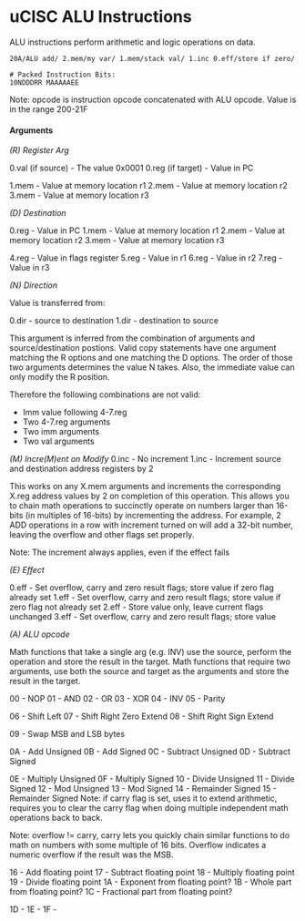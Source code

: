# uCISC ALU Instructions

ALU instructions perform arithmetic and logic operations on data.

```
20A/ALU add/ 2.mem/my var/ 1.mem/stack val/ 1.inc 0.eff/store if zero/

# Packed Instruction Bits:
10NDDDRR MAAAAAEE
```

Note: opcode is instruction opcode concatenated with ALU opcode. Value
is in the range 200-21F

#### Arguments

*(R) Register Arg*

0.val (if source) - The value 0x0001
0.reg (if target) - Value in PC

1.mem - Value at memory location r1
2.mem - Value at memory location r2
3.mem - Value at memory location r3

*(D) Destination*

0.reg - Value in PC
1.mem - Value at memory location r1
2.mem - Value at memory location r2
3.mem - Value at memory location r3

4.reg - Value in flags register
5.reg - Value in r1
6.reg - Value in r2
7.reg - Value in r3

*(N) Direction*

Value is transferred from:

0.dir - source to destination
1.dir - destination to source

This argument is inferred from the combination of arguments and
source/destination postions. Valid copy statements have one argument
matching the R options and one matching the D options. The order of
those two arguments determines the value N takes. Also, the immediate
value can only modify the R position.

Therefore the following combinations are not valid:

 - Imm value following 4-7.reg
 - Two 4-7.reg arguments
 - Two imm arguments
 - Two val arguments

*(M) Incre(M)ent on Modify*
0.inc - No increment
1.inc - Increment source and destination address registers by 2

This works on any X.mem arguments and increments the corresponding X.reg
address values by 2 on completion of this operation. This allows you to
chain math operations to succinctly operate on numbers larger than 16-bits
(in multiples of 16-bits) by incrementing the address. For example, 2 ADD
operations in a row with increment turned on will add a 32-bit number,
leaving the overflow and other flags set properly.

Note: The increment always applies, even if the effect fails

*(E) Effect*

0.eff - Set overflow, carry and zero result flags; store value if zero flag already set
1.eff - Set overflow, carry and zero result flags; store value if zero flag not already set
2.eff - Store value only, leave current flags unchanged
3.eff - Set overflow, carry and zero result flags; store value

*(A) ALU opcode*

Math functions that take a single arg (e.g. INV) use the source, perform
the operation and store the result in the target. Math functions that
require two arguments, use both the source and target as the arguments
and store the result in the target.

00 - NOP
01 - AND
02 - OR
03 - XOR
04 - INV
05 - Parity

06 - Shift Left
07 - Shift Right Zero Extend
08 - Shift Right Sign Extend

09 - Swap MSB and LSB bytes

0A - Add Unsigned
0B - Add Signed
0C - Subtract Unsigned
0D - Subtract Signed

0E - Multiply Unsigned
0F - Multiply Signed
10 - Divide Unsigned
11 - Divide Signed
12 - Mod Unsigned
13 - Mod Signed
14 - Remainder Signed
15 - Remainder Signed
  Note: if carry flag is set, uses it to extend arithmetic, requires you
  to clear the carry flag when doing multiple independent math
  operations back to back.

  Note: overflow != carry, carry lets you quickly chain similar functions
  to do math on numbers with some multiple of 16 bits. Overflow
  indicates a numeric overflow if the result was the MSB.

16 - Add floating point
17 - Subtract floating point
18 - Multiply floating point
19 - Divide floating point
1A - Exponent from floating point?
1B - Whole part from floating point?
1C - Fractional part from floating point?

1D - <unused>
1E - <unused>
1F - <unused>

